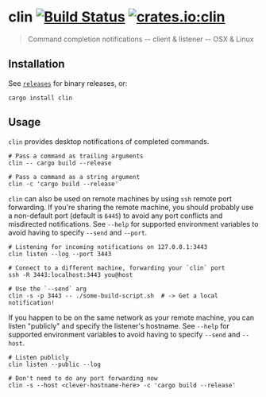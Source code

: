 # clin [![Build Status](https://travis-ci.org/jaemk/clin.svg?branch=master)](https://travis-ci.org/jaemk/clin) [![crates.io:clin](https://img.shields.io/crates/v/clin.svg?label=clin)](https://crates.io/crates/clin)

> Command completion notifications -- client & listener -- OSX & Linux

## Installation

See [`releases`](https://github.com/jaemk/clin/releases) for binary releases, or:

```
cargo install clin
```

## Usage

`clin` provides desktop notifications of completed commands.

```
# Pass a command as trailing arguments
clin -- cargo build --release

# Pass a command as a string argument
clin -c 'cargo build --release'
```

`clin` can also be used on remote machines by using `ssh` remote port forwarding.
If you're sharing the remote machine, you should probably use a non-default port (default is `6445`)
to avoid any port conflicts and misdirected notifications. See `--help` for supported environment
variables to avoid having to specify `--send` and `--port`.

```
# Listening for incoming notifications on 127.0.0.1:3443
clin listen --log --port 3443

# Connect to a different machine, forwarding your `clin` port
ssh -R 3443:localhost:3443 you@host

# Use the `--send` arg
clin -s -p 3443 -- ./some-build-script.sh  # -> Get a local notification!
```

If you happen to be on the same network as your remote machine, you can listen "publicly" and specify the listener's hostname.
See `--help` for supported environment variables to avoid having to specify `--send` and `--host`.

```
# Listen publicly
clin listen --public --log

# Don't need to do any port forwarding now
clin -s --host <clever-hostname-here> -c 'cargo build --release'
```
